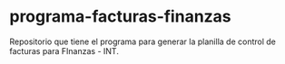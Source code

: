 # programa-facturas-finanzas
Repositorio que tiene el programa para generar la planilla de control de facturas para FInanzas - INT.
